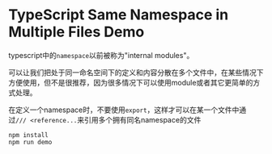 TypeScript Same Namespace in Multiple Files Demo
===========================

typescript中的`namespace`以前被称为"internal modules"。

可以让我们把处于同一命名空间下的定义和内容分散在多个文件中，在某些情况下方便使用，但不是很推荐，因为很多情况下可以使用module或者其它更简单的方式处理。

在定义一个namespace时，不要使用`export`，这样才可以在某一个文件中通过`/// <reference...`来引用多个拥有同名namespace的文件

```
npm install
npm run demo
```
